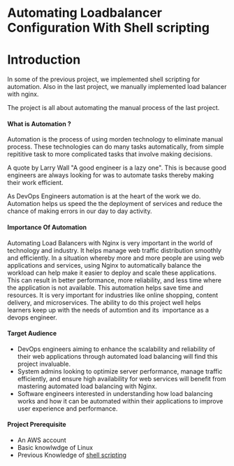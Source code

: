 # Automating Loadbalancer Configuration With Shell scripting

# Introduction
In some of the previous project, we implemented shell scripting for automation. Also in the last project, we manually implemented load balancer with nginx.

The project is all about automating the manual process of the last project.

#### What is Automation ?

Automation is the process of using morden technology to eliminate manual process. These technologies can do many tasks automatically, from simple repititive task to more complicated tasks that involve making decisions.

A quote by Larry Wall  "A good engineer is a lazy one". This is because good engineers are always looking for was to automate tasks thereby making their work efficient.

As DevOps Engineers automation is at the heart of the work we do. Automation helps us speed the the deployment of services and reduce the chance of making errors in our day to day activity.

#### Importance Of Automation

Automating Load Balancers with Nginx is very important in the world of technology and industry. It helps manage web traffic distribution smoothly and efficiently. In a situation whereby more and more people are using web applications and services, using Nginx to automatically balance the workload can help make it easier to deploy and scale these applications. This can result in better performance, more reliability, and less time where the application is not available. This automation helps save time and resources. It is very important for industries like online shopping, content delivery, and microservices. The ability to do this project well helps learners keep up with the needs of automtion and its  importance as a  devops engineer.

#### Target Audience

- DevOps engineers aiming to enhance the scalability and reliability of their web applications through automated load balancing will find this project invaluable.
- System admins looking to optimize server performance, manage traffic efficiently, and ensure high availability for web services will benefit from mastering automated load balancing with Nginx.
- Software engineers interested in understanding how load balancing works and how it can be automated within their applications to improve user experience and performance.

#### Project Prerequisite

- An AWS account
- Basic knowlwdge of Linux
- Previous Knowledge of [shell scripting]()
